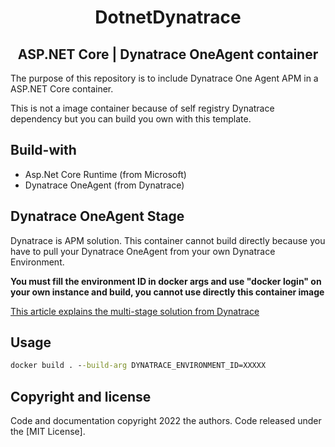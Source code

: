 <h1 align="center">DotnetDynatrace</h1>
<h2 align="center"> ASP.NET Core | Dynatrace OneAgent container</h2>

The purpose of this repository is to include Dynatrace One Agent APM in a ASP.NET Core container.

This is not a image container because of self registry Dynatrace dependency but you can build you own with this template.

## Build-with
- Asp.Net Core Runtime (from Microsoft)
- Dynatrace OneAgent (from Dynatrace)

## Dynatrace OneAgent Stage
Dynatrace is APM solution. This container cannot build directly because you have to pull your Dynatrace OneAgent from your own Dynatrace Environment.

**You must fill the environment ID in docker args and use "docker login" on your own instance and build, you cannot use directly this container image**

[This article explains the multi-stage solution from Dynatrace](https://www.dynatrace.com/support/help/setup-and-configuration/setup-on-container-platforms/docker/set-up-oneagent-on-containers-for-application-only-monitoring#tabgroup--uninstall--docker-multi-stage-image-builds)

## Usage

```cmd
docker build . --build-arg DYNATRACE_ENVIRONMENT_ID=XXXXX
```
## Copyright and license

Code and documentation copyright 2022 the authors. Code released under the [MIT License].
